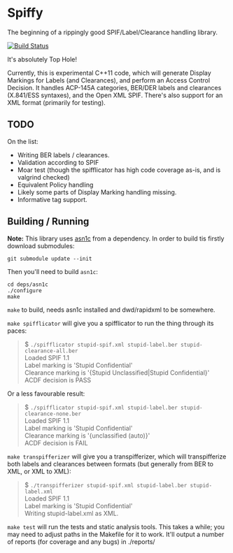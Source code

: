 Spiffy
======

The beginning of a rippingly good SPIF/Label/Clearance handling library.

[![Build Status](https://travis-ci.org/surevine/spiffing.svg)](https://travis-ci.org/surevine/spiffing)

It's absolutely Top Hole!

Currently, this is experimental C++11 code, which will generate Display Markings for Labels (and Clearances), and perform an Access Control Decision. It handles ACP-145A categories,
BER/DER labels and clearances (X.841/ESS syntaxes), and the Open XML SPIF. There's
also support for an XML format (primarily for testing).

## TODO

On the list:
* Writing BER labels / clearances.
* Validation according to SPIF
* Moar test (though the spifflicator has high code coverage as-is, and is valgrind checked)
* Equivalent Policy handling
* Likely some parts of Display Marking handling missing.
* Informative tag support.

## Building / Running

__Note:__ This library uses [asn1c](https://github.com/vlm/asn1c) from a dependency. In order to build tis firstly download submodules:

```
git submodule update --init
```

Then you'll need to build `asn1c`:

```
cd deps/asn1c
./configure
make
```

`make` to build, needs asn1c installed and dwd/rapidxml to be somewhere.

`make spifflicator` will give you a spifflicator to run the thing through
its paces:

>  $ `./spifflicator stupid-spif.xml stupid-label.ber stupid-clearance-all.ber`  
>  Loaded SPIF 1.1  
>  Label marking is 'Stupid Confidential'  
>  Clearance marking is '{Stupid Unclassified|Stupid Confidential}'  
>  ACDF decision is PASS

Or a less favourable result:

>  $ `./spifflicator stupid-spif.xml stupid-label.ber stupid-clearance-none.ber`  
>  Loaded SPIF 1.1  
>  Label marking is 'Stupid Confidential'  
>  Clearance marking is '{unclassified (auto)}'  
>  ACDF decision is FAIL

`make transpifferizer` will give you a transpifferizer, which will transpifferize both labels and
clearances between formats (but generally from BER to XML, or XML to XML):

> $ `./transpifferizer stupid-spif.xml stupid-label.ber stupid-label.xml`  
> Loaded SPIF 1.1  
> Label marking is 'Stupid Confidential'  
> Writing stupid-label.xml as XML.  

`make test` will run the tests and static analysis tools. This takes a while; you may need to
adjust paths in the Makefile for it to work. It'll output a number of reports (for coverage
and any bugs) in ./reports/


